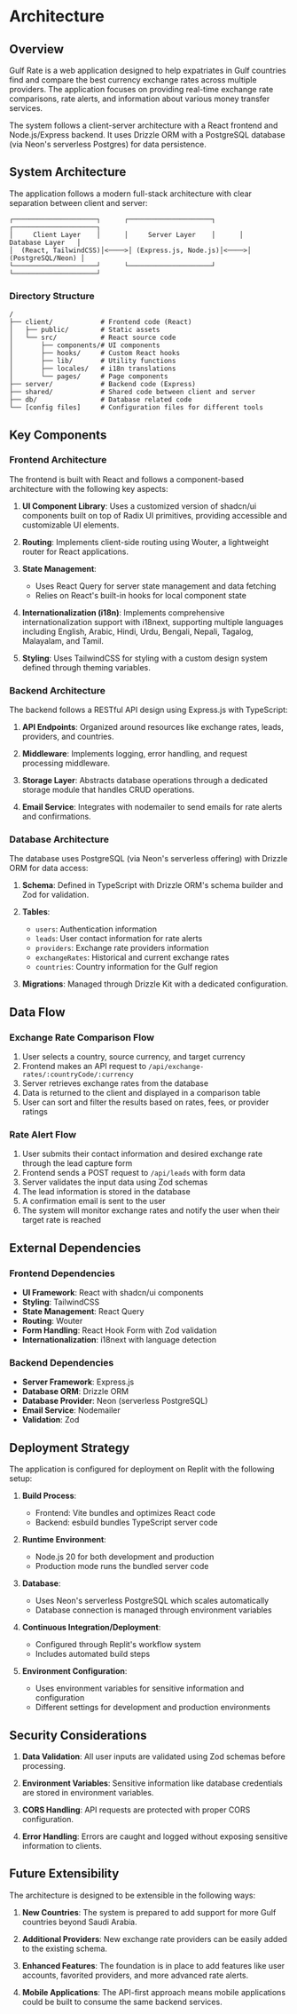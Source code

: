 # Architecture

## Overview

Gulf Rate is a web application designed to help expatriates in Gulf countries find and compare the best currency exchange rates across multiple providers. The application focuses on providing real-time exchange rate comparisons, rate alerts, and information about various money transfer services.

The system follows a client-server architecture with a React frontend and Node.js/Express backend. It uses Drizzle ORM with a PostgreSQL database (via Neon's serverless Postgres) for data persistence.

## System Architecture

The application follows a modern full-stack architecture with clear separation between client and server:

```
┌─────────────────────┐      ┌─────────────────────┐      ┌─────────────────────┐
│     Client Layer    │      │     Server Layer    │      │    Database Layer   │
│  (React, TailwindCSS)│<────>│ (Express.js, Node.js)│<────>│   (PostgreSQL/Neon) │
└─────────────────────┘      └─────────────────────┘      └─────────────────────┘
```

### Directory Structure

```
/
├── client/            # Frontend code (React)
│   ├── public/        # Static assets
│   └── src/           # React source code
│       ├── components/# UI components
│       ├── hooks/     # Custom React hooks
│       ├── lib/       # Utility functions
│       ├── locales/   # i18n translations
│       └── pages/     # Page components
├── server/            # Backend code (Express)
├── shared/            # Shared code between client and server
├── db/                # Database related code
└── [config files]     # Configuration files for different tools
```

## Key Components

### Frontend Architecture

The frontend is built with React and follows a component-based architecture with the following key aspects:

1. **UI Component Library**: Uses a customized version of shadcn/ui components built on top of Radix UI primitives, providing accessible and customizable UI elements.

2. **Routing**: Implements client-side routing using Wouter, a lightweight router for React applications.

3. **State Management**: 
   - Uses React Query for server state management and data fetching
   - Relies on React's built-in hooks for local component state

4. **Internationalization (i18n)**: Implements comprehensive internationalization support with i18next, supporting multiple languages including English, Arabic, Hindi, Urdu, Bengali, Nepali, Tagalog, Malayalam, and Tamil.

5. **Styling**: Uses TailwindCSS for styling with a custom design system defined through theming variables.

### Backend Architecture

The backend follows a RESTful API design using Express.js with TypeScript:

1. **API Endpoints**: Organized around resources like exchange rates, leads, providers, and countries.

2. **Middleware**: Implements logging, error handling, and request processing middleware.

3. **Storage Layer**: Abstracts database operations through a dedicated storage module that handles CRUD operations.

4. **Email Service**: Integrates with nodemailer to send emails for rate alerts and confirmations.

### Database Architecture

The database uses PostgreSQL (via Neon's serverless offering) with Drizzle ORM for data access:

1. **Schema**: Defined in TypeScript with Drizzle ORM's schema builder and Zod for validation.

2. **Tables**:
   - `users`: Authentication information
   - `leads`: User contact information for rate alerts
   - `providers`: Exchange rate providers information
   - `exchangeRates`: Historical and current exchange rates
   - `countries`: Country information for the Gulf region

3. **Migrations**: Managed through Drizzle Kit with a dedicated configuration.

## Data Flow

### Exchange Rate Comparison Flow

1. User selects a country, source currency, and target currency
2. Frontend makes an API request to `/api/exchange-rates/:countryCode/:currency`
3. Server retrieves exchange rates from the database
4. Data is returned to the client and displayed in a comparison table
5. User can sort and filter the results based on rates, fees, or provider ratings

### Rate Alert Flow

1. User submits their contact information and desired exchange rate through the lead capture form
2. Frontend sends a POST request to `/api/leads` with form data
3. Server validates the input data using Zod schemas
4. The lead information is stored in the database
5. A confirmation email is sent to the user
6. The system will monitor exchange rates and notify the user when their target rate is reached

## External Dependencies

### Frontend Dependencies

- **UI Framework**: React with shadcn/ui components
- **Styling**: TailwindCSS
- **State Management**: React Query
- **Routing**: Wouter
- **Form Handling**: React Hook Form with Zod validation
- **Internationalization**: i18next with language detection

### Backend Dependencies

- **Server Framework**: Express.js
- **Database ORM**: Drizzle ORM
- **Database Provider**: Neon (serverless PostgreSQL)
- **Email Service**: Nodemailer
- **Validation**: Zod

## Deployment Strategy

The application is configured for deployment on Replit with the following setup:

1. **Build Process**:
   - Frontend: Vite bundles and optimizes React code
   - Backend: esbuild bundles TypeScript server code

2. **Runtime Environment**:
   - Node.js 20 for both development and production
   - Production mode runs the bundled server code

3. **Database**:
   - Uses Neon's serverless PostgreSQL which scales automatically
   - Database connection is managed through environment variables

4. **Continuous Integration/Deployment**:
   - Configured through Replit's workflow system
   - Includes automated build steps

5. **Environment Configuration**:
   - Uses environment variables for sensitive information and configuration
   - Different settings for development and production environments

## Security Considerations

1. **Data Validation**: All user inputs are validated using Zod schemas before processing.

2. **Environment Variables**: Sensitive information like database credentials are stored in environment variables.

3. **CORS Handling**: API requests are protected with proper CORS configuration.

4. **Error Handling**: Errors are caught and logged without exposing sensitive information to clients.

## Future Extensibility

The architecture is designed to be extensible in the following ways:

1. **New Countries**: The system is prepared to add support for more Gulf countries beyond Saudi Arabia.

2. **Additional Providers**: New exchange rate providers can be easily added to the existing schema.

3. **Enhanced Features**: The foundation is in place to add features like user accounts, favorited providers, and more advanced rate alerts.

4. **Mobile Applications**: The API-first approach means mobile applications could be built to consume the same backend services.